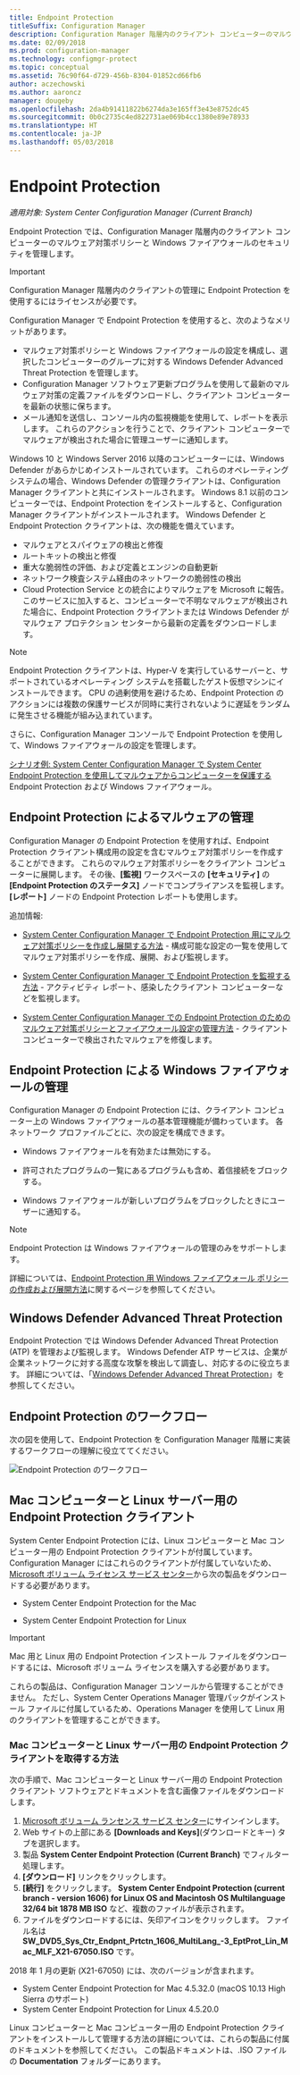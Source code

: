 ```yaml
---
title: Endpoint Protection
titleSuffix: Configuration Manager
description: Configuration Manager 階層内のクライアント コンピューターのマルウェア対策ポリシーと Windows ファイアウォールのセキュリティを管理する方法について説明します。
ms.date: 02/09/2018
ms.prod: configuration-manager
ms.technology: configmgr-protect
ms.topic: conceptual
ms.assetid: 76c90f64-d729-456b-8304-01852cd66fb6
author: aczechowski
ms.author: aaroncz
manager: dougeby
ms.openlocfilehash: 2da4b91411822b6274da3e165ff3e43e8752dc45
ms.sourcegitcommit: 0b0c2735c4ed822731ae069b4cc1380e89e78933
ms.translationtype: HT
ms.contentlocale: ja-JP
ms.lasthandoff: 05/03/2018
---
```

# <a name="endpoint-protection"></a>Endpoint Protection

*適用対象: System Center Configuration Manager (Current Branch)*

Endpoint Protection では、Configuration Manager 階層内のクライアント コンピューターのマルウェア対策ポリシーと Windows ファイアウォールのセキュリティを管理します。  

> [!IMPORTANT]  
>  Configuration Manager 階層内のクライアントの管理に Endpoint Protection を使用するにはライセンスが必要です。  

 Configuration Manager で Endpoint Protection を使用すると、次のようなメリットがあります。  

-   マルウェア対策ポリシーと Windows ファイアウォールの設定を構成し、選択したコンピューターのグループに対する Windows Defender Advanced Threat Protection を管理します。  
-   Configuration Manager ソフトウェア更新プログラムを使用して最新のマルウェア対策の定義ファイルをダウンロードし、クライアント コンピューターを最新の状態に保ちます。  
-   メール通知を送信し、コンソール内の監視機能を使用して、レポートを表示します。 これらのアクションを行うことで、クライアント コンピューターでマルウェアが検出された場合に管理ユーザーに通知します。  

Windows 10 と Windows Server 2016 以降のコンピューターには、Windows Defender があらかじめインストールされています。 これらのオペレーティング システムの場合、Windows Defender の管理クライアントは、Configuration Manager クライアントと共にインストールされます。 Windows 8.1 以前のコンピューターでは、Endpoint Protection をインストールすると、Configuration Manager クライアントがインストールされます。 Windows Defender と Endpoint Protection クライアントは、次の機能を備えています。  

-   マルウェアとスパイウェアの検出と修復  
-   ルートキットの検出と修復  
-   重大な脆弱性の評価、および定義とエンジンの自動更新  
-   ネットワーク検査システム経由のネットワークの脆弱性の検出  
-   Cloud Protection Service との統合によりマルウェアを Microsoft に報告。 このサービスに加入すると、コンピューターで不明なマルウェアが検出された場合に、Endpoint Protection クライアントまたは Windows Defender がマルウェア プロテクション センターから最新の定義をダウンロードします。  

> [!NOTE]  
>  Endpoint Protection クライアントは、Hyper-V を実行しているサーバーと、サポートされているオペレーティング システムを搭載したゲスト仮想マシンにインストールできます。 CPU の過剰使用を避けるため、Endpoint Protection のアクションには複数の保護サービスが同時に実行されないように遅延をランダムに発生させる機能が組み込まれています。  

 さらに、Configuration Manager コンソールで Endpoint Protection を使用して、Windows ファイアウォールの設定を管理します。  

 [シナリオ例: System Center Configuration Manager で System Center Endpoint Protection を使用してマルウェアからコンピューターを保護する](scenarios-endpoint-protection.md) Endpoint Protection および Windows ファイアウォール。  


## <a name="managing-malware-with-endpoint-protection"></a>Endpoint Protection によるマルウェアの管理  
 Configuration Manager の Endpoint Protection を使用すれば、Endpoint Protection クライアント構成用の設定を含むマルウェア対策ポリシーを作成することができます。 これらのマルウェア対策ポリシーをクライアント コンピューターに展開します。 その後、**[監視]** ワークスペースの **[セキュリティ]** の **[Endpoint Protection のステータス]** ノードでコンプライアンスを監視します。 **[レポート]** ノードの Endpoint Protection レポートも使用します。  

 追加情報:  

-   [System Center Configuration Manager で Endpoint Protection 用にマルウェア対策ポリシーを作成し展開する方法](endpoint-antimalware-policies.md) - 構成可能な設定の一覧を使用してマルウェア対策ポリシーを作成、展開、および監視します。  

-   [System Center Configuration Manager で Endpoint Protection を監視する方法](monitor-endpoint-protection.md) - アクティビティ レポート、感染したクライアント コンピューターなどを監視します。  

-   [System Center Configuration Manager での Endpoint Protection のためのマルウェア対策ポリシーとファイアウォール設定の管理方法](endpoint-antimalware-firewall.md) - クライアント コンピューターで検出されたマルウェアを修復します。  


## <a name="managing-windows-firewall-with-endpoint-protection"></a>Endpoint Protection による Windows ファイアウォールの管理  
 Configuration Manager の Endpoint Protection には、クライアント コンピューター上の Windows ファイアウォールの基本管理機能が備わっています。 各ネットワーク プロファイルごとに、次の設定を構成できます。  

-   Windows ファイアウォールを有効または無効にする。  

-   許可されたプログラムの一覧にあるプログラムも含め、着信接続をブロックする。  

-   Windows ファイアウォールが新しいプログラムをブロックしたときにユーザーに通知する。  

> [!NOTE]  
>  Endpoint Protection は Windows ファイアウォールの管理のみをサポートします。  


 詳細については、[Endpoint Protection 用 Windows ファイアウォール ポリシーの作成および展開方法](create-windows-firewall-policies.md)に関するページを参照してください。  


## <a name="windows-defender-advanced-threat-protection"></a>Windows Defender Advanced Threat Protection

Endpoint Protection では Windows Defender Advanced Threat Protection (ATP) を管理および監視します。 Windows Defender ATP サービスは、企業が企業ネットワークに対する高度な攻撃を検出して調査し、対応するのに役立ちます。 詳細については、「[Windows Defender Advanced Threat Protection](windows-defender-advanced-threat-protection.md)」を参照してください。

## <a name="endpoint-protection-workflow"></a>Endpoint Protection のワークフロー  
 次の図を使用して、Endpoint Protection を Configuration Manager 階層に実装するワークフローの理解に役立ててください。  

 ![Endpoint Protection のワークフロー](../media/Endpoint-Protection-Workflow.gif)  

## <a name="endpoint-protection-client-for-mac-computers-and-linux-servers"></a>Mac コンピューターと Linux サーバー用の Endpoint Protection クライアント  
 System Center Endpoint Protection には、Linux コンピューターと Mac コンピューター用の Endpoint Protection クライアントが付属しています。 Configuration Manager にはこれらのクライアントが付属していないため、[Microsoft ボリューム ライセンス サービス センター](https://www.microsoft.com/licensing/servicecenter/default.aspx)から次の製品をダウンロードする必要があります。  

-   System Center Endpoint Protection for the Mac  

-   System Center Endpoint Protection for Linux  


> [!IMPORTANT]  
>  Mac 用と Linux 用の Endpoint Protection インストール ファイルをダウンロードするには、Microsoft ボリューム ライセンスを購入する必要があります。  

 これらの製品は、Configuration Manager コンソールから管理することができません。 ただし、System Center Operations Manager 管理パックがインストール ファイルに付属しているため、Operations Manager を使用して Linux 用のクライアントを管理することができます。  

### <a name="how-to-get-the-endpoint-protection-client-for-mac-computers-and-linux-servers"></a>Mac コンピューターと Linux サーバー用の Endpoint Protection クライアントを取得する方法

次の手順で、Mac コンピューターと Linux サーバー用の Endpoint Protection クライアント ソフトウェアとドキュメントを含む画像ファイルをダウンロードします。
1. [Microsoft ボリューム ランセンス サービス センター](https://www.microsoft.com/licensing/servicecenter/default.aspx)にサインインします。
2. Web サイトの上部にある **[Downloads and Keys]**(ダウンロードとキー) タブを選択します。
3. 製品 **System Center Endpoint Protection (Current Branch)** でフィルター処理します。
4. **[ダウンロード]** リンクをクリックします。
5. **[続行]** をクリックします。 **System Center Endpoint Protection (current branch - version 1606) for Linux OS and Macintosh OS Multilanguage   32/64 bit   1878 MB ISO** など、複数のファイルが表示されます。
6. ファイルをダウンロードするには、矢印アイコンをクリックします。 ファイル名は **SW_DVD5_Sys_Ctr_Endpnt_Prtctn_1606_MultiLang_-3_EptProt_Lin_Mac_MLF_X21-67050.ISO** です。

2018 年 1 月の更新 (X21-67050) には、次のバージョンが含まれます。

- System Center Endpoint Protection for Mac 4.5.32.0 (macOS 10.13 High Sierra のサポート)
- System Center Endpoint Protection for Linux 4.5.20.0 

 Linux コンピューターと Mac コンピューター用の Endpoint Protection クライアントをインストールして管理する方法の詳細については、これらの製品に付属のドキュメントを参照してください。 この製品ドキュメントは、.ISO ファイルの **Documentation** フォルダーにあります。
